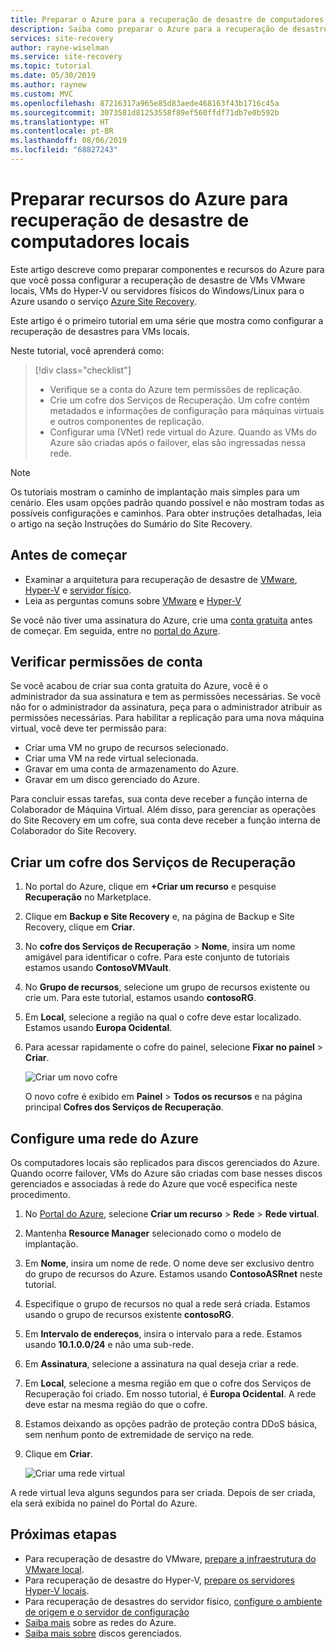 ```yaml
---
title: Preparar o Azure para a recuperação de desastre de computadores locais com o Azure Site Recovery | Microsoft Docs
description: Saiba como preparar o Azure para a recuperação de desastre de computadores locais usando o Azure Site Recovery.
services: site-recovery
author: rayne-wiselman
ms.service: site-recovery
ms.topic: tutorial
ms.date: 05/30/2019
ms.author: raynew
ms.custom: MVC
ms.openlocfilehash: 87216317a965e85d83aede468163f43b1716c45a
ms.sourcegitcommit: 3073581d81253558f89ef560ffdf71db7e0b592b
ms.translationtype: HT
ms.contentlocale: pt-BR
ms.lasthandoff: 08/06/2019
ms.locfileid: "68827243"
---
```

# <a name="prepare-azure-resources-for-disaster-recovery-of-on-premises-machines"></a>Preparar recursos do Azure para recuperação de desastre de computadores locais

Este artigo descreve como preparar componentes e recursos do Azure para que você possa configurar a recuperação de desastre de VMs VMware locais, VMs do Hyper-V ou servidores físicos do Windows/Linux para o Azure usando o serviço [Azure Site Recovery](site-recovery-overview.md).

Este artigo é o primeiro tutorial em uma série que mostra como configurar a recuperação de desastres para VMs locais. 


Neste tutorial, você aprenderá como:

> [!div class="checklist"]
> * Verifique se a conta do Azure tem permissões de replicação.
> * Crie um cofre dos Serviços de Recuperação. Um cofre contém metadados e informações de configuração para máquinas virtuais e outros componentes de replicação.
> * Configurar uma (VNet) rede virtual do Azure. Quando as VMs do Azure são criadas após o failover, elas são ingressadas nessa rede.

> [!NOTE]
> Os tutoriais mostram o caminho de implantação mais simples para um cenário. Eles usam opções padrão quando possível e não mostram todas as possíveis configurações e caminhos. Para obter instruções detalhadas, leia o artigo na seção Instruções do Sumário do Site Recovery.

## <a name="before-you-start"></a>Antes de começar

- Examinar a arquitetura para recuperação de desastre de [VMware](vmware-azure-architecture.md), [Hyper-V](hyper-v-azure-architecture.md) e [servidor físico](physical-azure-architecture.md).
- Leia as perguntas comuns sobre [VMware](vmware-azure-common-questions.md) e [Hyper-V](hyper-v-azure-common-questions.md)

Se você não tiver uma assinatura do Azure, crie uma [conta gratuita](https://azure.microsoft.com/pricing/free-trial/) antes de começar. Em seguida, entre no [portal do Azure](https://portal.azure.com).


## <a name="verify-account-permissions"></a>Verificar permissões de conta

Se você acabou de criar sua conta gratuita do Azure, você é o administrador da sua assinatura e tem as permissões necessárias. Se você não for o administrador da assinatura, peça para o administrador atribuir as permissões necessárias. Para habilitar a replicação para uma nova máquina virtual, você deve ter permissão para:

- Criar uma VM no grupo de recursos selecionado.
- Criar uma VM na rede virtual selecionada.
- Gravar em uma conta de armazenamento do Azure.
- Gravar em um disco gerenciado do Azure.

Para concluir essas tarefas, sua conta deve receber a função interna de Colaborador de Máquina Virtual. Além disso, para gerenciar as operações do Site Recovery em um cofre, sua conta deve receber a função interna de Colaborador do Site Recovery.


## <a name="create-a-recovery-services-vault"></a>Criar um cofre dos Serviços de Recuperação

1. No portal do Azure, clique em **+Criar um recurso** e pesquise **Recuperação** no Marketplace.
2. Clique em **Backup e Site Recovery** e, na página de Backup e Site Recovery, clique em **Criar**. 
1. No **cofre dos Serviços de Recuperação** > **Nome**, insira um nome amigável para identificar o cofre. Para este conjunto de tutoriais estamos usando **ContosoVMVault**.
2. No **Grupo de recursos**, selecione um grupo de recursos existente ou crie um. Para este tutorial, estamos usando **contosoRG**.
3. Em **Local**, selecione a região na qual o cofre deve estar localizado. Estamos usando **Europa Ocidental**.
4. Para acessar rapidamente o cofre do painel, selecione **Fixar no painel** > **Criar**.

   ![Criar um novo cofre](./media/tutorial-prepare-azure/new-vault-settings.png)

   O novo cofre é exibido em **Painel** > **Todos os recursos** e na página principal **Cofres dos Serviços de Recuperação**.

## <a name="set-up-an-azure-network"></a>Configure uma rede do Azure

Os computadores locais são replicados para discos gerenciados do Azure. Quando ocorre failover, VMs do Azure são criadas com base nesses discos gerenciados e associadas à rede do Azure que você especifica neste procedimento.

1. No [Portal do Azure](https://portal.azure.com), selecione **Criar um recurso** > **Rede** > **Rede virtual**.
2. Mantenha **Resource Manager** selecionado como o modelo de implantação.
3. Em **Nome**, insira um nome de rede. O nome deve ser exclusivo dentro do grupo de recursos do Azure. Estamos usando **ContosoASRnet** neste tutorial.
4. Especifique o grupo de recursos no qual a rede será criada. Estamos usando o grupo de recursos existente **contosoRG**.
5. Em **Intervalo de endereços**, insira o intervalo para a rede. Estamos usando **10.1.0.0/24** e não uma sub-rede.
6. Em **Assinatura**, selecione a assinatura na qual deseja criar a rede.
7. Em **Local**, selecione a mesma região em que o cofre dos Serviços de Recuperação foi criado. Em nosso tutorial, é **Europa Ocidental**. A rede deve estar na mesma região do que o cofre.
8. Estamos deixando as opções padrão de proteção contra DDoS básica, sem nenhum ponto de extremidade de serviço na rede.
9. Clique em **Criar**.

   ![Criar uma rede virtual](media/tutorial-prepare-azure/create-network.png)

A rede virtual leva alguns segundos para ser criada. Depois de ser criada, ela será exibida no painel do Portal do Azure.




## <a name="next-steps"></a>Próximas etapas

- Para recuperação de desastre do VMware, [prepare a infraestrutura do VMware local](tutorial-prepare-on-premises-vmware.md).
- Para recuperação de desastre do Hyper-V, [prepare os servidores Hyper-V locais](hyper-v-prepare-on-premises-tutorial.md).
- Para recuperação de desastres do servidor físico, [configure o ambiente de origem e o servidor de configuração](physical-azure-disaster-recovery.md)
- [Saiba mais](https://docs.microsoft.com/azure/virtual-network/virtual-networks-overview) sobre as redes do Azure.
- [Saiba mais sobre](https://docs.microsoft.com/azure/virtual-machines/windows/managed-disks-overview) discos gerenciados.
